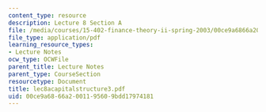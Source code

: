 ```yaml
---
content_type: resource
description: Lecture 8 Section A
file: /media/courses/15-402-finance-theory-ii-spring-2003/00ce9a6866a2001195609bdd17974181_lec8acapitalstructure3.pdf
file_type: application/pdf
learning_resource_types:
- Lecture Notes
ocw_type: OCWFile
parent_title: Lecture Notes
parent_type: CourseSection
resourcetype: Document
title: lec8acapitalstructure3.pdf
uid: 00ce9a68-66a2-0011-9560-9bdd17974181
---
```

